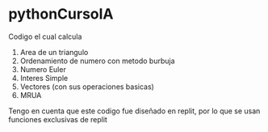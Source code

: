 # pythonCursoIA

Codigo el cual calcula

1. Area de un triangulo
2. Ordenamiento de numero con metodo burbuja
3. Numero Euler
4. Interes Simple
5. Vectores (con sus operaciones basicas)
6. MRUA

Tengo en cuenta que este codigo fue diseñado en replit, por lo que se usan funciones exclusivas de replit
